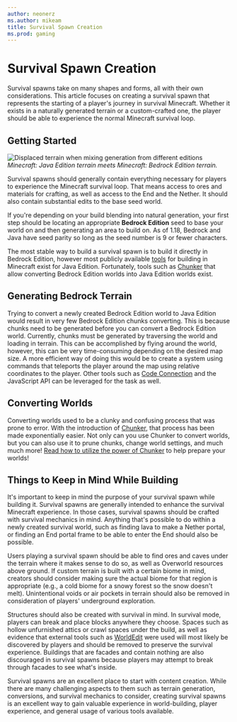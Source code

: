 ```yaml
---
author: neonerz
ms.author: mikeam
title: Survival Spawn Creation
ms.prod: gaming
---
```


# Survival Spawn Creation

Survival spawns take on many shapes and forms, all with their own considerations. This article focuses on creating a survival spawn that represents the starting of a player's journey in survival Minecraft. Whether it exists in a naturally generated terrain or a custom-crafted one, the player should be able to experience the normal Minecraft survival loop.

## Getting Started

![Displaced terrain when mixing generation from different editions](Media/SurvivalSpawnCreation/javatobedrockterrain.png)
*Minecraft: Java Edition terrain meets Minecraft: Bedrock Edition terrain.*

Survival spawns should generally contain everything necessary for players to experience the Minecraft survival loop. That means access to ores and materials for crafting, as well as access to the End and the Nether. It should also contain substantial edits to the base seed world.

If you're depending on your build blending into natural generation, your first step should be locating an appropriate **Bedrock Edition** seed to base your world on and then generating an area to build on. As of 1.18, Bedrock and Java have seed parity so long as the seed number is 9 or fewer characters.

The most stable way to build a survival spawn is to build it directly in Bedrock Edition, however most publicly available [tools](CommonlyUsedTools.md) for building in Minecraft exist for Java Edition. Fortunately, tools such as [Chunker](https://chunker.app) that allow converting Bedrock Edition worlds into Java Edition worlds exist.

## Generating Bedrock Terrain

Trying to convert a newly created Bedrock Edition world to Java Edition would result in very few Bedrock Edition chunks converting. This is because chunks need to be generated before you can convert a Bedrock Edition world. Currently, chunks must be generated by traversing the world and loading in terrain. This can be accomplished by flying around the world, however, this can be very time-consuming depending on the desired map size. A more efficient way of doing this would be to create a system using commands that teleports the player around the map using relative coordinates to the player. Other tools such as [Code Connection](https://minecraft.fandom.com/wiki/Code_Connection) and the JavaScript API can be leveraged for the task as well.

## Converting Worlds

Converting worlds used to be a clunky and confusing process that was prone to error. With the introduction of [Chunker](https://chunker.app), that process has been made exponentially easier. Not only can you use Chunker to convert worlds, but you can also use it to prune chunks, change world settings, and much much more! [Read how to utilize the power of Chunker](ChunkerOverview.md) to help prepare your worlds!

## Things to Keep in Mind While Building

It's important to keep in mind the purpose of your survival spawn while building it. Survival spawns are generally intended to enhance the survival Minecraft experience. In those cases, survival spawns should be crafted with survival mechanics in mind. Anything that's possible to do within a newly created survival world, such as finding lava to make a Nether portal, or finding an End portal frame to be able to enter the End should also be possible.

Users playing a survival spawn should be able to find ores and caves under the terrain where it makes sense to do so, as well as Overworld resources above ground. If custom terrain is built with a certain biome in mind, creators should consider making sure the actual biome for that region is appropriate (e.g., a cold biome for a snowy forest so the snow doesn't melt). Unintentional voids or air pockets in terrain should also be removed in consideration of players' underground exploration.

Structures should also be created with survival in mind. In survival mode, players can break and place blocks anywhere they choose. Spaces such as hollow unfurnished attics or crawl spaces under the build, as well as evidence that external tools such as [WorldEdit](https://www.spigotmc.org/resources/fast-async-worldedit-voxelsniper.13932/) were used will most likely be discovered by players and should be removed to preserve the survival experience. Buildings that are facades and contain nothing are also discouraged in survival spawns because players may attempt to break through facades to see what's inside.

Survival spawns are an excellent place to start with content creation. While there are many challenging aspects to them such as terrain generation, conversions, and survival mechanics to consider, creating survival spawns is an excellent way to gain valuable experience in world-building, player experience, and general usage of various tools available.
